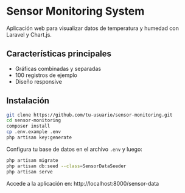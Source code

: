 # Sensor Monitoring System

Aplicación web para visualizar datos de temperatura y humedad con Laravel y Chart.js.

## Características principales

- Gráficas combinadas y separadas
- 100 registros de ejemplo
- Diseño responsive

## Instalación

```bash
git clone https://github.com/tu-usuario/sensor-monitoring.git
cd sensor-monitoring
composer install
cp .env.example .env
php artisan key:generate
```

Configura tu base de datos en el archivo `.env` y luego:

```bash
php artisan migrate
php artisan db:seed --class=SensorDataSeeder
php artisan serve
```

Accede a la aplicación en: http://localhost:8000/sensor-data
